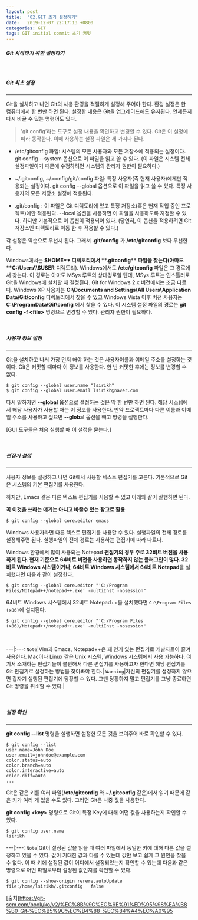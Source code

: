 ```yaml
---
layout: post
title:  "02.GIT 초기 설정하기"
date:   2019-12-07 22:17:13 +0800
categories: GIT
tags: GIT initial commit 초기 커밋
---
```


##### Git 시작하기 위한 설정하기

<br>

##### Git 최초 설정

<hr>

Git을 설치하고 나면 Git의 사용 환경을 적절하게 설정해 주어야 한다. 환경 설정은 한 컴퓨터에서 한 번만 하면 된다. 설정한 내용은 Git을 업그레이드해도 유지된다. 언제든지 다시 바꿀 수 있는 명령어도 있다.

> 'git config’라는 도구로 설정 내용을 확인하고 변경할 수 있다. Git은 이 설정에 따라 동작한다. 이때 사용하는 설정 파일은 세 가지나 된다.

- /etc/gitconfig 파일: 시스템의 모든 사용자와 모든 저장소에 적용되는 설정이다. git config --system 옵션으로 이 파일을 읽고 쓸 수 있다. (이 파일은 시스템 전체 설정파일이기 때문에 수정하려면 시스템의 관리자 권한이 필요하다.)

- ~/.gitconfig, ~/.config/git/config 파일: 특정 사용자(즉 현재 사용자)에게만 적용되는 설정이다. git config --global 옵션으로 이 파일을 읽고 쓸 수 있다. 특정 사용자의 모든 저장소 설정에 적용된다.

- .git/config : 이 파일은 Git 디렉토리에 있고 특정 저장소(혹은 현재 작업 중인 프로젝트)에만 적용된다. --local 옵션을 사용하면 이 파일을 사용하도록 지정할 수 있다. 하지만 기본적으로 이 옵션이 적용되어 있다. (당연히, 이 옵션을 적용하려면 Git 저장소인 디렉토리로 이동 한 후 적용할 수 있다.)


각 설정은 역순으로 우선시 된다. 그래서 **.git/config** 가 **/etc/gitconfig** 보다 우선한다.

Windows에서는 **$HOME** 디렉토리에서 **.gitconfig** 파일을 찾는다(아마도 **C:\Users\\$USER** 디렉토리). Windows에서도 **/etc/gitconfig** 파일은 그 경로에서 찾는다. 이 경로는 아마도 MSys 루트의 상대경로일 텐데, MSys 루트는 인스톨러로 Git을 Windows에 설치할 때 결정된다. Git for Windows 2.x 버전에서는 조금 다르다. Windows XP 사용자는 **C:\Documents and Settings\All Users\Application Data\Git\config** 디렉토리에서 찾을 수 있고 Windows Vista 이후 버전 사용자는 **C:\ProgramData\Git\config** 에서 찾을 수 있다. 이 시스템 설정 파일의 경로는 **git config -f \<file\>** 명령으로 변경할 수 있다. 관리자 권한이 필요하다.

<br>

##### 사용자 정보 설정

<hr>

Git을 설치하고 나서 가장 먼저 해야 하는 것은 사용자이름과 이메일 주소를 설정하는 것이다. Git은 커밋할 때마다 이 정보를 사용한다. 한 번 커밋한 후에는 정보를 변경할 수 없다.

```
$ git config --global user.name "lsirikh"
$ git config --global user.email lsirikh@naver.com
```

다시 말하자면 **--global** 옵션으로 설정하는 것은 딱 한 번만 하면 된다. 해당 시스템에서 해당 사용자가 사용할 때는 이 정보를 사용한다. 만약 프로젝트마다 다른 이름과 이메일 주소를 사용하고 싶으면 **--global** 옵션을 빼고 명령을 실행한다.

[GUI 도구들은 처음 실행할 때 이 설정을 묻는다.]


<br>

##### 편집기 설정

<hr>
사용자 정보를 설정하고 나면 Git에서 사용할 텍스트 편집기를 고른다. 기본적으로 Git은 시스템의 기본 편집기를 사용한다.

하지만, Emacs 같은 다른 텍스트 편집기를 사용할 수 있고 아래와 같이 실행하면 된다.

**꼭 이것을 쓰라는 얘기는 아니고 바꿀수 있는 참고로 활용**

```
$ git config --global core.editor emacs
```
Windows 사용자라면 다른 텍스트 편집기를 사용할 수 있다. 실행파일의 전체 경로를 설정해주면 된다. 실행파일의 전체 경로는 사용하는 편집기에 따라 다르다.

Windows 환경에서 많이 사용되는 Notepad **편집기의 경우 주로 32비트 버전을 사용하게 된다. 현재 기준으로 64비트 버전을 사용하면 동작하지 않는 플러그인이 많다. 32비트 Windows 시스템이거나, 64비트 Windows 시스템에서 64비트 Notepad**을 설치했다면 다음과 같이 설정한다.


```
$ git config --global core.editor "'C:/Program Files/Notepad++/notepad++.exe' -multiInst -nosession"
```
64비트 Windows 시스템에서 32비트 Notepad++을 설치했다면 `C:\Program Files (x86)`에 설치된다.


```
$ git config --global core.editor "'C:/Program Files (x86)/Notepad++/notepad++.exe' -multiInst -nosession"
```
<br>


---|:---:
`Note`|Vim과 Emacs, Notepad++은 꽤 인기 있는 편집기로 개발자들이 즐겨 사용한다. Mac이나 Linux 같은 Unix 시스템, Windows 시스템에서 사용 가능하다. 여기서 소개하는 편집기들이 불편해서 다른 편집기를 사용하고자 한다면 해당 편집기를 Git 편집기로 설정하는 방법을 찾아봐야 한다.|
`Warning`|자신의 편집기를 설정하지 않으면 갑자기 실행된 편집기에 당황할 수 있다. 그땐 당황하지 말고 편집기를 그냥 종료하면 Git 명령을 취소할 수 있다.|


<br>

##### 설정 확인

<hr>

**git config --list** 명령을 실행하면 설정한 모든 것을 보여주어 바로 확인할 수 있다.


```
$ git config --list
user.name=John Doe
user.email=johndoe@example.com
color.status=auto
color.branch=auto
color.interactive=auto
color.diff=auto
...
```

Git은 같은 키를 여러 파일(**/etc/gitconfig** 와 **~/.gitconfig** 같은)에서 읽기 때문에 같은 키가 여러 개 있을 수도 있다. 그러면 Git은 나중 값을 사용한다.

**git config \<key\>** 명령으로 Git이 특정 Key에 대해 어떤 값을 사용하는지 확인할 수 있다.


```
$ git config user.name
lsirikh
```

---|:---:
`Note`|Git이 설정된 값을 읽을 때 여러 파일에서 동일한 키에 대해 다른 값을 설정하고 있을 수 있다. 값이 기대한 값과 다를 수 있는데 값만 보고 쉽게 그 원인을 찾을 수 없다. 이 때 키에 설정된 값이 어디에서 설정되었는지 확인할 수 있는데 다음과 같은 명령으로 어떤 파일로부터 설정된 값인지를 확인할 수 있다.

```
$ git config --show-origin rerere.autoUpdate
file:/home/lsirikh/.gitconfig	false
```
[출처]https://git-scm.com/book/ko/v2/%EC%8B%9C%EC%9E%91%ED%95%98%EA%B8%B0-Git-%EC%B5%9C%EC%B4%88-%EC%84%A4%EC%A0%95
